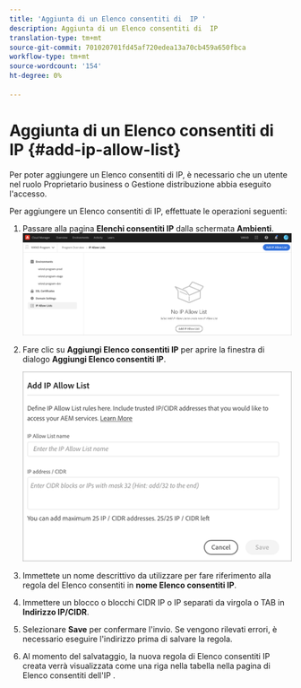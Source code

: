 ```yaml
---
title: 'Aggiunta di un Elenco consentiti di  IP '
description: Aggiunta di un Elenco consentiti di  IP
translation-type: tm+mt
source-git-commit: 701020701fd45af720edea13a70cb459a650fbca
workflow-type: tm+mt
source-wordcount: '154'
ht-degree: 0%

---
```



# Aggiunta di un Elenco consentiti di  IP {#add-ip-allow-list}

Per poter aggiungere un Elenco consentiti di  IP, è necessario che un utente nel ruolo Proprietario business o Gestione distribuzione abbia eseguito l&#39;accesso.

Per aggiungere un Elenco consentiti di  IP, effettuate le operazioni seguenti:

1. Passare alla pagina **Elenchi consentiti  IP** dalla schermata **Ambienti**.
   ![](/help/implementing/cloud-manager/assets/ip-allow-list/ip-allow-list-create.png)

1. Fare clic su **Aggiungi Elenco consentiti  IP** per aprire la finestra di dialogo **Aggiungi Elenco consentiti  IP**.

   ![](/help/implementing/cloud-manager/assets/ip-allow-list/ip-allow-list-create02.png)

1. Immettete un nome descrittivo da utilizzare per fare riferimento alla regola del Elenco consentiti  in **nome  Elenco consentiti IP**.

1. Immettere un blocco o blocchi CIDR IP o IP separati da virgola o TAB in **Indirizzo IP/CIDR**.

1. Selezionare **Save** per confermare l&#39;invio. Se vengono rilevati errori, è necessario eseguire l&#39;indirizzo prima di salvare la regola.

1. Al momento del salvataggio, la nuova regola di Elenco consentiti  IP creata verrà visualizzata come una riga nella tabella nella pagina di Elenco consentiti dell&#39;IP .
